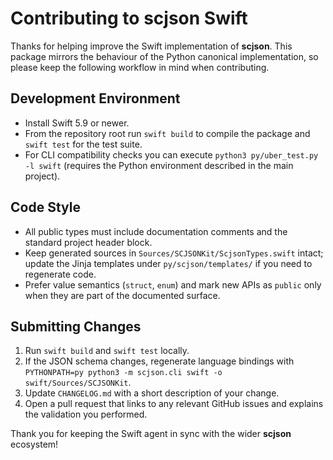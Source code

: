 # Contributing to scjson Swift

Thanks for helping improve the Swift implementation of **scjson**. This package mirrors the behaviour of the Python canonical implementation, so please keep the following workflow in mind when contributing.

## Development Environment

- Install Swift 5.9 or newer.
- From the repository root run `swift build` to compile the package and `swift test` for the test suite.
- For CLI compatibility checks you can execute `python3 py/uber_test.py -l swift` (requires the Python environment described in the main project).

## Code Style

- All public types must include documentation comments and the standard project header block.
- Keep generated sources in `Sources/SCJSONKit/ScjsonTypes.swift` intact; update the Jinja templates under `py/scjson/templates/` if you need to regenerate code.
- Prefer value semantics (`struct`, `enum`) and mark new APIs as `public` only when they are part of the documented surface.

## Submitting Changes

1. Run `swift build` and `swift test` locally.
2. If the JSON schema changes, regenerate language bindings with `PYTHONPATH=py python3 -m scjson.cli swift -o swift/Sources/SCJSONKit`.
3. Update `CHANGELOG.md` with a short description of your change.
4. Open a pull request that links to any relevant GitHub issues and explains the validation you performed.

Thank you for keeping the Swift agent in sync with the wider **scjson** ecosystem!
